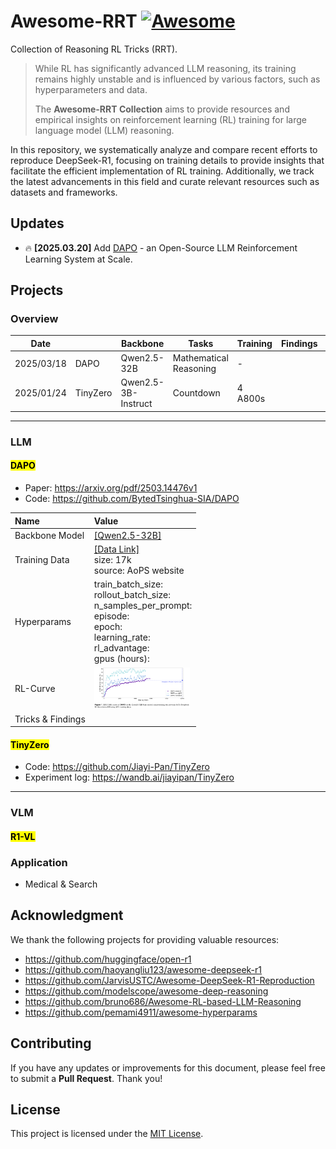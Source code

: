 # Awesome-RRT [![Awesome](https://cdn.rawgit.com/sindresorhus/awesome/d7305f38d29fed78fa85652e3a63e154dd8e8829/media/badge.svg)](https://github.com/sindresorhus/awesome)


Collection of Reasoning RL Tricks (RRT).

> While RL has significantly advanced LLM reasoning, its training remains highly unstable and is influenced by various factors, such as hyperparameters and data.
>
> The **Awesome-RRT Collection** aims to provide resources and empirical insights on reinforcement learning (RL) training for large language model (LLM) reasoning.

In this repository, we systematically analyze and compare recent efforts to reproduce DeepSeek-R1, focusing on training details to provide insights that facilitate the efficient implementation of RL training. Additionally, we track the latest advancements in this field and curate relevant resources such as datasets and frameworks.



## Updates

- :fire: **[2025.03.20]** Add [DAPO](https://dapo-sia.github.io) - an Open-Source LLM Reinforcement Learning System at Scale.

## Projects

### Overview


| Date                                               |                         | Backbone                                                  | Tasks                     | Training                                  | Findings                          | Details                      | Links                                                        |
| ------------------------------------------------------------ | ----------------------- | ------------------------------------------------------------ | --------------------------------------------------- | --------------------------------------------------- | --------------------------------------------------- | ------------------------------------------------------------ | ------------------------------------------------------------ |
| 2025/03/18                                        | DAPO          | Qwen2.5-32B                                       | Mathematical  Reasoning | -                                                   |                                                    | [[DAPO]](#dapo)                                    | [[Code]](https://github.com/BytedTsinghua-SIA/DAPO)<br/>[[Paper]](https://arxiv.org/pdf/2503.14476) |
| 2025/01/24                             | TinyZero                | Qwen2.5-3B-Instruct                | Countdown               | 4 A800s                                             |                                              | [[TinyZero]](#tinyzero) | [[Code]](https://github.com/Jiayi-Pan/TinyZero)<br/>[[Experiment Log]](https://wandb.ai/jiayipan/TinyZero) |

---

### LLM

#### <mark>DAPO</mark>

- Paper: https://arxiv.org/pdf/2503.14476v1
- Code: https://github.com/BytedTsinghua-SIA/DAPO

| Name              | Value                                                        |
| :---------------- | :----------------------------------------------------------- |
| Backbone Model    | [[Qwen2.5-32B]](https://huggingface.co/Qwen/Qwen2.5-32B)     |
| Training Data     | [[Data Link]](https://huggingface.co/datasets/BytedTsinghua-SIA/DAPO-Math-17k)<br/>size: 17k<br/>source: AoPS website |
| Hyperparams       | train_batch_size:<br/>rollout_batch_size:<br/>n_samples_per_prompt:<br/>episode:<br/>epoch:<br/>learning_rate:<br/>rl_advantage:<br/>gpus (hours): |
| RL-Curve          | <img src="figs/dapo_curve.png" alt="RL-Curve" style="zoom: 15%;" /> |
| Tricks & Findings |                                                              |

#### <mark>TinyZero</mark>

- Code: https://github.com/Jiayi-Pan/TinyZero
- Experiment log: https://wandb.ai/jiayipan/TinyZero

---

### VLM

#### <mark>R1-VL</mark>



### Application

- Medical & Search



## Acknowledgment

We thank the following projects for providing valuable resources:

- https://github.com/huggingface/open-r1
- https://github.com/haoyangliu123/awesome-deepseek-r1
- https://github.com/JarvisUSTC/Awesome-DeepSeek-R1-Reproduction
- https://github.com/modelscope/awesome-deep-reasoning
- https://github.com/bruno686/Awesome-RL-based-LLM-Reasoning
- https://github.com/pemami4911/awesome-hyperparams



## Contributing

If you have any updates or improvements for this document, please feel free to submit a **Pull Request**. Thank you!

## License

This project is licensed under the [MIT License](https://github.com/TsinghuaC3I/Awesome-RRT/blob/main/LICENSE).
